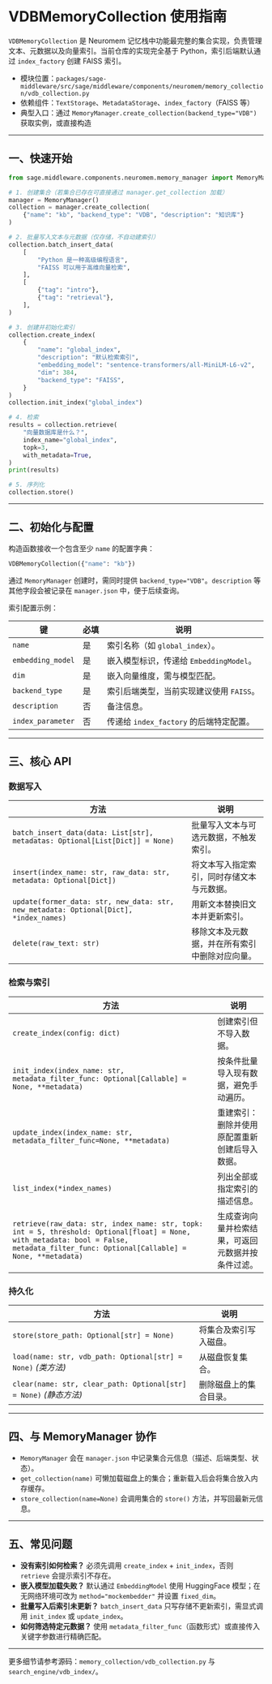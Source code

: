 # VDBMemoryCollection 使用指南

`VDBMemoryCollection` 是 Neuromem 记忆栈中功能最完整的集合实现，负责管理文本、元数据以及向量索引。当前仓库的实现完全基于 Python，索引后端默认通过
`index_factory` 创建 FAISS 索引。

- 模块位置：`packages/sage-middleware/src/sage/middleware/components/neuromem/memory_collection/vdb_collection.py`
- 依赖组件：`TextStorage`、`MetadataStorage`、`index_factory`（FAISS 等）
- 典型入口：通过 `MemoryManager.create_collection(backend_type="VDB")` 获取实例，或直接构造

______________________________________________________________________

## 一、快速开始

```python
from sage.middleware.components.neuromem.memory_manager import MemoryManager

# 1. 创建集合（若集合已存在可直接通过 manager.get_collection 加载）
manager = MemoryManager()
collection = manager.create_collection(
    {"name": "kb", "backend_type": "VDB", "description": "知识库"}
)

# 2. 批量写入文本与元数据（仅存储，不自动建索引）
collection.batch_insert_data(
    [
        "Python 是一种高级编程语言",
        "FAISS 可以用于高维向量检索",
    ],
    [
        {"tag": "intro"},
        {"tag": "retrieval"},
    ],
)

# 3. 创建并初始化索引
collection.create_index(
    {
        "name": "global_index",
        "description": "默认检索索引",
        "embedding_model": "sentence-transformers/all-MiniLM-L6-v2",
        "dim": 384,
        "backend_type": "FAISS",
    }
)
collection.init_index("global_index")

# 4. 检索
results = collection.retrieve(
    "向量数据库是什么？",
    index_name="global_index",
    topk=3,
    with_metadata=True,
)
print(results)

# 5. 序列化
collection.store()
```

______________________________________________________________________

## 二、初始化与配置

构造函数接收一个包含至少 `name` 的配置字典：

```python
VDBMemoryCollection({"name": "kb"})
```

通过 `MemoryManager` 创建时，需同时提供 `backend_type="VDB"`。`description` 等其他字段会被记录在 `manager.json` 中，便于后续查询。

索引配置示例：

| 键                | 必填 | 说明                                     |
| ----------------- | ---- | ---------------------------------------- |
| `name`            | 是   | 索引名称（如 `global_index`）。          |
| `embedding_model` | 是   | 嵌入模型标识，传递给 `EmbeddingModel`。  |
| `dim`             | 是   | 嵌入向量维度，需与模型匹配。             |
| `backend_type`    | 是   | 索引后端类型，当前实现建议使用 `FAISS`。 |
| `description`     | 否   | 备注信息。                               |
| `index_parameter` | 否   | 传递给 `index_factory` 的后端特定配置。  |

______________________________________________________________________

## 三、核心 API

### 数据写入

| 方法                                                                                  | 说明                                           |
| ------------------------------------------------------------------------------------- | ---------------------------------------------- |
| `batch_insert_data(data: List[str], metadatas: Optional[List[Dict]] = None)`          | 批量写入文本与可选元数据，不触发索引。         |
| `insert(index_name: str, raw_data: str, metadata: Optional[Dict])`                    | 将文本写入指定索引，同时存储文本与元数据。     |
| `update(former_data: str, new_data: str, new_metadata: Optional[Dict], *index_names)` | 用新文本替换旧文本并更新索引。                 |
| `delete(raw_text: str)`                                                               | 移除文本及元数据，并在所有索引中删除对应向量。 |

### 检索与索引

| 方法                                                                                                                                                                                   | 说明                                               |
| -------------------------------------------------------------------------------------------------------------------------------------------------------------------------------------- | -------------------------------------------------- |
| `create_index(config: dict)`                                                                                                                                                           | 创建索引但不导入数据。                             |
| `init_index(index_name: str, metadata_filter_func: Optional[Callable] = None, **metadata)`                                                                                             | 按条件批量导入现有数据，避免手动遍历。             |
| `update_index(index_name: str, metadata_filter_func=None, **metadata)`                                                                                                                 | 重建索引：删除并使用原配置重新创建后导入数据。     |
| `list_index(*index_names)`                                                                                                                                                             | 列出全部或指定索引的描述信息。                     |
| `retrieve(raw_data: str, index_name: str, topk: int = 5, threshold: Optional[float] = None, with_metadata: bool = False, metadata_filter_func: Optional[Callable] = None, **metadata)` | 生成查询向量并检索结果，可返回元数据并按条件过滤。 |

### 持久化

| 方法                                                              | 说明                   |
| ----------------------------------------------------------------- | ---------------------- |
| `store(store_path: Optional[str] = None)`                         | 将集合及索引写入磁盘。 |
| `load(name: str, vdb_path: Optional[str] = None)` *(类方法)*      | 从磁盘恢复集合。       |
| `clear(name: str, clear_path: Optional[str] = None)` *(静态方法)* | 删除磁盘上的集合目录。 |

______________________________________________________________________

## 四、与 MemoryManager 协作

- `MemoryManager` 会在 `manager.json` 中记录集合元信息（描述、后端类型、状态）。
- `get_collection(name)` 可懒加载磁盘上的集合；重新载入后会将集合放入内存缓存。
- `store_collection(name=None)` 会调用集合的 `store()` 方法，并写回最新元信息。

______________________________________________________________________

## 五、常见问题

- **没有索引如何检索？** 必须先调用 `create_index` + `init_index`，否则 `retrieve` 会提示索引不存在。
- **嵌入模型加载失败？** 默认通过 `EmbeddingModel` 使用 HuggingFace 模型；在无网络环境可改为 `method="mockembedder"` 并设置
  `fixed_dim`。
- **批量写入后索引未更新？** `batch_insert_data` 只写存储不更新索引，需显式调用 `init_index` 或 `update_index`。
- **如何筛选特定元数据？** 使用 `metadata_filter_func`（函数形式）或直接传入关键字参数进行精确匹配。

______________________________________________________________________

更多细节请参考源码：`memory_collection/vdb_collection.py` 与 `search_engine/vdb_index/`。
